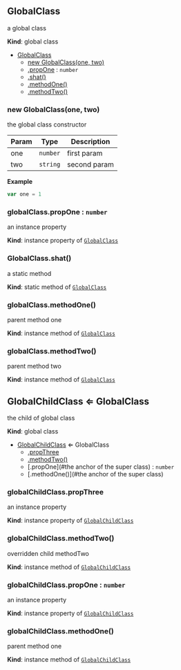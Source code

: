 <a name="GlobalClass"></a>
## GlobalClass
a global class

**Kind**: global class  

* [GlobalClass](#GlobalClass)
    * [new GlobalClass(one, two)](#new_GlobalClass_new)
    * [.propOne](#GlobalClass+propOne) : `number`
    * [.shat()](#GlobalClass.shat)
    * [.methodOne()](#GlobalClass+methodOne)
    * [.methodTwo()](#GlobalClass+methodTwo)


<a name="new_GlobalClass_new"></a>
### new GlobalClass(one, two)
the global class constructor

  

| Param | Type     | Description  |
| ----- | -------- | ------------ |
| one   | `number` | first param  |
| two   | `string` | second param |


**Example**
```js
var one = 1
```


<a name="GlobalClass+propOne"></a>
### globalClass.propOne : `number`
an instance property

**Kind**: instance property of [`GlobalClass`](#GlobalClass)


<a name="GlobalClass.shat"></a>
### GlobalClass.shat()
a static method

**Kind**: static method of [`GlobalClass`](#GlobalClass)


<a name="GlobalClass+methodOne"></a>
### globalClass.methodOne()
parent method one

**Kind**: instance method of [`GlobalClass`](#GlobalClass)


<a name="GlobalClass+methodTwo"></a>
### globalClass.methodTwo()
parent method two

**Kind**: instance method of [`GlobalClass`](#GlobalClass)


<a name="GlobalChildClass"></a>
## GlobalChildClass ⇐ GlobalClass
the child of global class

**Kind**: global class  

* [GlobalChildClass](#GlobalChildClass) ⇐ GlobalClass
    * [.propThree](#GlobalChildClass+propThree)
    * [.methodTwo()](#GlobalChildClass+methodTwo)
    * [.propOne](#the anchor of the super class) : `number`
    * [.methodOne()](#the anchor of the super class)


<a name="GlobalChildClass+propThree"></a>
### globalChildClass.propThree
an instance property

**Kind**: instance property of [`GlobalChildClass`](#GlobalChildClass)


<a name="GlobalChildClass+methodTwo"></a>
### globalChildClass.methodTwo()
overridden child methodTwo

**Kind**: instance method of [`GlobalChildClass`](#GlobalChildClass)


<a name="the anchor of the super class"></a>
### globalChildClass.propOne : `number`
an instance property

**Kind**: instance property of [`GlobalChildClass`](#GlobalChildClass)


<a name="the anchor of the super class"></a>
### globalChildClass.methodOne()
parent method one

**Kind**: instance method of [`GlobalChildClass`](#GlobalChildClass)


